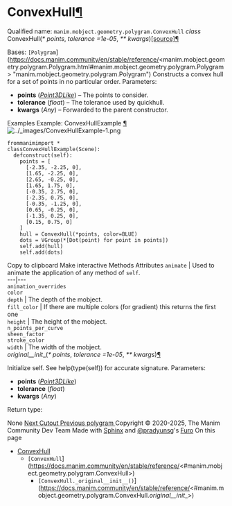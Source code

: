 # ConvexHull[¶](https://docs.manim.community/en/stable/reference/<#convexhull> "Link to this heading")
Qualified name: `manim.mobject.geometry.polygram.ConvexHull`
_class_ ConvexHull(_* points_, _tolerance =1e-05_, _** kwargs_)[[source]](https://docs.manim.community/en/stable/reference/<../_modules/manim/mobject/geometry/polygram.html#ConvexHull>)[¶](https://docs.manim.community/en/stable/reference/<#manim.mobject.geometry.polygram.ConvexHull> "Link to this definition")
    
Bases: `[Polygram`](https://docs.manim.community/en/stable/reference/<manim.mobject.geometry.polygram.Polygram.html#manim.mobject.geometry.polygram.Polygram> "manim.mobject.geometry.polygram.Polygram")
Constructs a convex hull for a set of points in no particular order.
Parameters:
    
  * **points** ([_Point3DLike_](https://docs.manim.community/en/stable/reference/<manim.typing.html#manim.typing.Point3DLike> "manim.typing.Point3DLike")) – The points to consider.
  * **tolerance** (_float_) – The tolerance used by quickhull.
  * **kwargs** (_Any_) – Forwarded to the parent constructor.


Examples
Example: ConvexHullExample [¶](https://docs.manim.community/en/stable/reference/<#convexhullexample>)
![../_images/ConvexHullExample-1.png](https://docs.manim.community/en/stable/_images/ConvexHullExample-1.png)
```
frommanimimport *
classConvexHullExample(Scene):
  defconstruct(self):
    points = [
      [-2.35, -2.25, 0],
      [1.65, -2.25, 0],
      [2.65, -0.25, 0],
      [1.65, 1.75, 0],
      [-0.35, 2.75, 0],
      [-2.35, 0.75, 0],
      [-0.35, -1.25, 0],
      [0.65, -0.25, 0],
      [-1.35, 0.25, 0],
      [0.15, 0.75, 0]
    ]
    hull = ConvexHull(*points, color=BLUE)
    dots = VGroup(*[Dot(point) for point in points])
    self.add(hull)
    self.add(dots)

```
Copy to clipboard
Make interactive
Methods
Attributes
`animate` | Used to animate the application of any method of `self`.  
---|---  
`animation_overrides`  
`color`  
`depth` | The depth of the mobject.  
`fill_color` | If there are multiple colors (for gradient) this returns the first one  
`height` | The height of the mobject.  
`n_points_per_curve`  
`sheen_factor`  
`stroke_color`  
`width` | The width of the mobject.  
_original__init__(_* points_, _tolerance =1e-05_, _** kwargs_)[¶](https://docs.manim.community/en/stable/reference/<#manim.mobject.geometry.polygram.ConvexHull._original__init__> "Link to this definition")
    
Initialize self. See help(type(self)) for accurate signature.
Parameters:
    
  * **points** ([_Point3DLike_](https://docs.manim.community/en/stable/reference/<manim.typing.html#manim.typing.Point3DLike> "manim.typing.Point3DLike"))
  * **tolerance** (_float_)
  * **kwargs** (_Any_)


Return type:
    
None
[ Next Cutout ](https://docs.manim.community/en/stable/reference/<manim.mobject.geometry.polygram.Cutout.html>) [ Previous polygram ](https://docs.manim.community/en/stable/reference/<manim.mobject.geometry.polygram.html>)
Copyright © 2020-2025, The Manim Community Dev Team 
Made with [Sphinx](https://docs.manim.community/en/stable/reference/<https:/www.sphinx-doc.org/>) and [@pradyunsg](https://docs.manim.community/en/stable/reference/<https:/pradyunsg.me>)'s [Furo](https://docs.manim.community/en/stable/reference/<https:/github.com/pradyunsg/furo>)
On this page 
  * [ConvexHull](https://docs.manim.community/en/stable/reference/<#>)
    * `[ConvexHull`](https://docs.manim.community/en/stable/reference/<#manim.mobject.geometry.polygram.ConvexHull>)
      * `[ConvexHull._original__init__()`](https://docs.manim.community/en/stable/reference/<#manim.mobject.geometry.polygram.ConvexHull._original__init__>)


